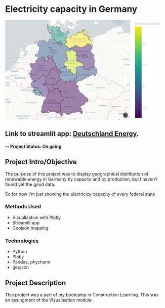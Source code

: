# Electricity capacity in Germany

![alternative text](fig1.png?raw=true "Title")

## Link to streamlit app: [Deutschland Energy](https://adriperse-erneuerbare-in-deutschland-main-lxagga.streamlit.app/).


#### -- Project Status:  On going

## Project Intro/Objective
The purpose of this project was to display geographical distribution of renewable energy in Germany by capacity and by production, but I haven't found yet the good data.

So for now I'm just showing the electricicy capacity of every federal state

### Methods Used
* Vizualization with Plotly
* Streamlit app
* Geojson mapping

### Technologies
* Python
* Plotly
* Pandas, phycharm
* geojson

## Project Description
This project was a part of my bootcamp in Construction Learning. This was an assingment of the Vizualisation module. 

